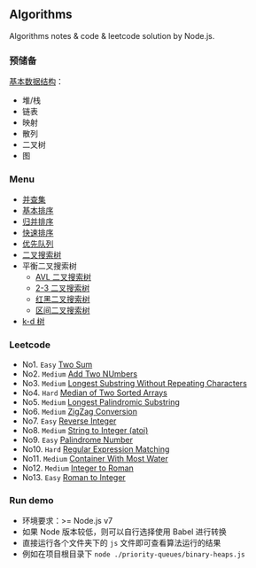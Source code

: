## Algorithms

Algorithms notes & code & leetcode solution by Node.js.

### 预储备

[基本数据结构](./data-structure.md)：

- 堆/栈
- 链表
- 映射
- 散列
- 二叉树
- 图

### Menu

- [并查集](./union-find)
- [基本排序](./elementary-sorts)
- [归并排序](./mergesort)
- [快速排序](./quicksort)
- [优先队列](./priority-queues)
- [二叉搜索树](./binary-search-trees)
- 平衡二叉搜索树
  - [AVL 二叉搜索树](./balanced-search-trees)
  - [2-3 二叉搜索树](./2-3-search-trees)
  - [红黑二叉搜索树](./red-black-bsts)
  - [区间二叉搜索树](./interval-search-trees)
- [k-d 树](./k-d-trees)

### Leetcode

- No1. `Easy` [Two Sum](./leetcode/No1.two-sum.js)
- No2. `Medium` [Add Two NUmbers](./leetcode/No2.add-two-numbers.js)
- No3. `Medium` [Longest Substring Without Repeating Characters](./leetcode/No3.longest-substring-without-repeating-characters.js)
- No4. `Hard` [Median of Two Sorted Arrays](./leetcode/No4.median-of-two-sorted-arrays.js)
- No5. `Medium` [Longest Palindromic Substring](./leetcode/No5.longest-palindromic-substring.js)
- No6. `Medium` [ZigZag Conversion](./leetcode/No6.zigzag-conversion.js)
- No7. `Easy` [Reverse Integer](./leetcode/No7.reverse-integer.js)
- No8. `Medium` [String to Integer (atoi)](./leetcode/No8.string-to-integer.js)
- No9. `Easy` [Palindrome Number](./leetcode/No9.palindrome-number.js)
- No10. `Hard` [Regular Expression Matching](./leetcode/No10.regular-expression-matching.js)
- No11. `Medium` [Container With Most Water](./leetcode/No11.container-with-most-water.js)
- No12. `Medium` [Integer to Roman](./leetcode/No12.integer-to-roman.js)
- No13. `Easy` [Roman to Integer](./leetcode/No13.roman-to-integer.js)

### Run demo

- 环境要求：>= Node.js v7
- 如果 Node 版本较低，则可以自行选择使用 Babel 进行转换
- 直接运行各个文件夹下的 `js` 文件即可查看算法运行的结果
- 例如在项目根目录下 `node ./priority-queues/binary-heaps.js`
